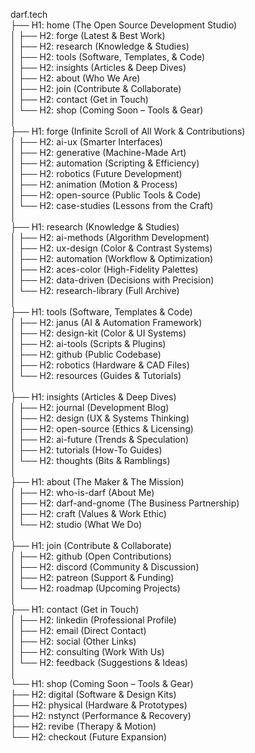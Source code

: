 darf.tech  
├── H1: home (The Open Source Development Studio)  
│ ├── H2: forge (Latest & Best Work)  
│ ├── H2: research (Knowledge & Studies)  
│ ├── H2: tools (Software, Templates, & Code)  
│ ├── H2: insights (Articles & Deep Dives)  
│ ├── H2: about (Who We Are)  
│ ├── H2: join (Contribute & Collaborate)  
│ ├── H2: contact (Get in Touch)  
│ └── H2: shop (Coming Soon – Tools & Gear)  
│  
├── H1: forge (Infinite Scroll of All Work & Contributions)  
│ ├── H2: ai-ux (Smarter Interfaces)  
│ ├── H2: generative (Machine-Made Art)  
│ ├── H2: automation (Scripting & Efficiency)  
│ ├── H2: robotics (Future Development)  
│ ├── H2: animation (Motion & Process)  
│ ├── H2: open-source (Public Tools & Code)  
│ └── H2: case-studies (Lessons from the Craft)  
│  
├── H1: research (Knowledge & Studies)  
│ ├── H2: ai-methods (Algorithm Development)  
│ ├── H2: ux-design (Color & Contrast Systems)  
│ ├── H2: automation (Workflow & Optimization)  
│ ├── H2: aces-color (High-Fidelity Palettes)  
│ ├── H2: data-driven (Decisions with Precision)  
│ └── H2: research-library (Full Archive)  
│  
├── H1: tools (Software, Templates & Code)  
│ ├── H2: janus (AI & Automation Framework)  
│ ├── H2: design-kit (Color & UI Systems)  
│ ├── H2: ai-tools (Scripts & Plugins)  
│ ├── H2: github (Public Codebase)  
│ ├── H2: robotics (Hardware & CAD Files)  
│ └── H2: resources (Guides & Tutorials)  
│  
├── H1: insights (Articles & Deep Dives)  
│ ├── H2: journal (Development Blog)  
│ ├── H2: design (UX & Systems Thinking)  
│ ├── H2: open-source (Ethics & Licensing)  
│ ├── H2: ai-future (Trends & Speculation)  
│ ├── H2: tutorials (How-To Guides)  
│ └── H2: thoughts (Bits & Ramblings)  
│  
├── H1: about (The Maker & The Mission)  
│ ├── H2: who-is-darf (About Me)  
│ ├── H2: darf-and-gnome (The Business Partnership)  
│ ├── H2: craft (Values & Work Ethic)  
│ └── H2: studio (What We Do)  
│  
├── H1: join (Contribute & Collaborate)  
│ ├── H2: github (Open Contributions)  
│ ├── H2: discord (Community & Discussion)  
│ ├── H2: patreon (Support & Funding)  
│ └── H2: roadmap (Upcoming Projects)  
│  
├── H1: contact (Get in Touch)  
│ ├── H2: linkedin (Professional Profile)  
│ ├── H2: email (Direct Contact)  
│ ├── H2: social (Other Links)  
│ ├── H2: consulting (Work With Us)  
│ └── H2: feedback (Suggestions & Ideas)  
│  
└── H1: shop (Coming Soon – Tools & Gear)  
 ├── H2: digital (Software & Design Kits)  
 ├── H2: physical (Hardware & Prototypes)  
 ├── H2: nstynct (Performance & Recovery)  
 ├── H2: revibe (Therapy & Motion)  
 └── H2: checkout (Future Expansion)
